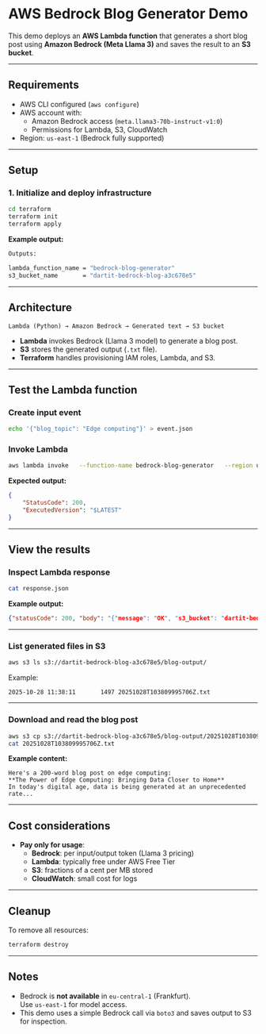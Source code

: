 # AWS Bedrock Blog Generator Demo

This demo deploys an **AWS Lambda function** that generates a short blog post using **Amazon Bedrock (Meta Llama 3)** and saves the result to an **S3 bucket**.

---

## Requirements

- AWS CLI configured (`aws configure`)
- AWS account with:
  - Amazon Bedrock access (`meta.llama3-70b-instruct-v1:0`)
  - Permissions for Lambda, S3, CloudWatch
- Region: `us-east-1` (Bedrock fully supported)

---

## Setup

### 1. Initialize and deploy infrastructure

```bash
cd terraform
terraform init
terraform apply
```

**Example output:**
```bash
Outputs:

lambda_function_name = "bedrock-blog-generator"
s3_bucket_name       = "dartit-bedrock-blog-a3c678e5"
```

---

## Architecture

```
Lambda (Python) → Amazon Bedrock → Generated text → S3 bucket
```

- **Lambda** invokes Bedrock (Llama 3 model) to generate a blog post.  
- **S3** stores the generated output (`.txt` file).  
- **Terraform** handles provisioning IAM roles, Lambda, and S3.

---

## Test the Lambda function

### Create input event
```bash
echo '{"blog_topic": "Edge computing"}' > event.json
```

### Invoke Lambda
```bash
aws lambda invoke   --function-name bedrock-blog-generator   --region us-east-1   --payload fileb://event.json   response.json
```

**Expected output:**
```json
{
    "StatusCode": 200,
    "ExecutedVersion": "$LATEST"
}
```

---

## View the results

### Inspect Lambda response

```bash
cat response.json
```

**Example output:**

```json
{"statusCode": 200, "body": "{"message": "OK", "s3_bucket": "dartit-bedrock-blog-a3c678e5", "s3_key": "blog-output/20251028T103809995706Z.txt"}"}
```

---

### List generated files in S3

```bash
aws s3 ls s3://dartit-bedrock-blog-a3c678e5/blog-output/
```

Example:
```
2025-10-28 11:38:11       1497 20251028T103809995706Z.txt
```

---

### Download and read the blog post

```bash
aws s3 cp s3://dartit-bedrock-blog-a3c678e5/blog-output/20251028T103809995706Z.txt .
cat 20251028T103809995706Z.txt
```

**Example content:**
```
Here's a 200-word blog post on edge computing:
**The Power of Edge Computing: Bringing Data Closer to Home**
In today's digital age, data is being generated at an unprecedented rate...
```

---

## Cost considerations

- **Pay only for usage**:
  - **Bedrock**: per input/output token (Llama 3 pricing)
  - **Lambda**: typically free under AWS Free Tier
  - **S3**: fractions of a cent per MB stored
  - **CloudWatch**: small cost for logs

---

## Cleanup

To remove all resources:
```bash
terraform destroy
```

---

## Notes

- Bedrock is **not available** in `eu-central-1` (Frankfurt).  
  Use `us-east-1` for model access.
- This demo uses a simple Bedrock call via `boto3` and saves output to S3 for inspection.
